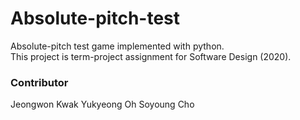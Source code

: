 # Absolute-pitch-test

Absolute-pitch test game implemented with python.  
This project is term-project assignment for Software Design (2020).

### Contributor
Jeongwon Kwak
Yukyeong Oh
Soyoung Cho
